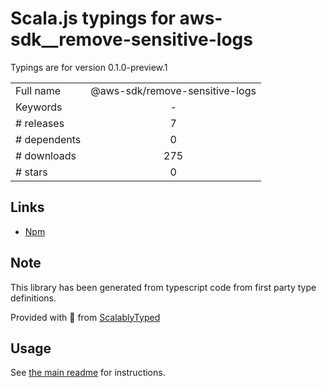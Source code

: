 
# Scala.js typings for aws-sdk__remove-sensitive-logs

Typings are for version 0.1.0-preview.1



|                    |                 |
| ------------------ | :-------------: |
| Full name          | @aws-sdk/remove-sensitive-logs |
| Keywords           | - |
| # releases         | 7 |
| # dependents       | 0 |
| # downloads        | 275 |
| # stars            | 0 |

## Links
- [Npm](https://www.npmjs.com/package/%40aws-sdk%2Fremove-sensitive-logs)
    


## Note
This library has been generated from typescript code from first party type definitions.

Provided with :purple_heart: from [ScalablyTyped](https://github.com/oyvindberg/ScalablyTyped)

## Usage
See [the main readme](../../readme.md) for instructions.


